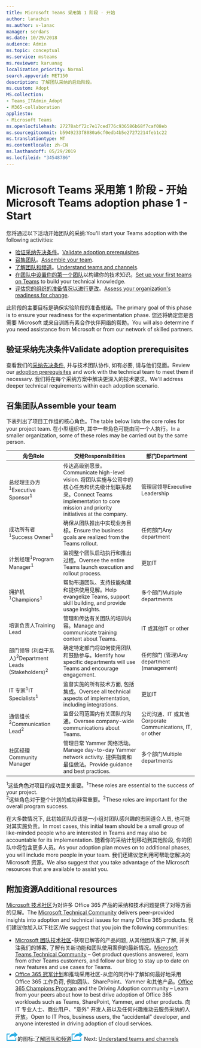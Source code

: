 ```yaml
---
title: Microsoft Teams 采用第 1 阶段 - 开始
author: lanachin
ms.author: v-lanac
manager: serdars
ms.date: 10/29/2018
audience: Admin
ms.topic: conceptual
ms.service: msteams
ms.reviewer: karuanag
localization_priority: Normal
search.appverid: MET150
description: 了解团队采纳的启动阶段。
ms.custom: Adopt
MS.collection:
- Teams_ITAdmin_Adopt
- M365-collaboration
appliesto:
- Microsoft Teams
ms.openlocfilehash: 27278abf72c7e17ced776c936586b68f7caf08eb
ms.sourcegitcommit: b5949233f8080a6cf0edb4b5e27272214feb1c22
ms.translationtype: MT
ms.contentlocale: zh-CN
ms.lasthandoff: 05/29/2019
ms.locfileid: "34548786"
---
```

# <a name="microsoft-teams-adoption-phase-1---start"></a><span data-ttu-id="13ad1-103">Microsoft Teams 采用第 1 阶段 - 开始</span><span class="sxs-lookup"><span data-stu-id="13ad1-103">Microsoft Teams adoption phase 1 - Start</span></span>

<span data-ttu-id="13ad1-104">您将通过以下活动开始团队的采纳:</span><span class="sxs-lookup"><span data-stu-id="13ad1-104">You'll start your Teams adoption with the following activities:</span></span>

- <span data-ttu-id="13ad1-105">[验证采纳先决条件](#validate-adoption-prerequisites)。</span><span class="sxs-lookup"><span data-stu-id="13ad1-105">[Validate adoption prerequisites](#validate-adoption-prerequisites).</span></span>
- <span data-ttu-id="13ad1-106">[召集团队](#assemble-your-team)。</span><span class="sxs-lookup"><span data-stu-id="13ad1-106">[Assemble your team](#assemble-your-team).</span></span>
- <span data-ttu-id="13ad1-107">[了解团队和频道](teams-adoption-understand-teams-and-channels.md)。</span><span class="sxs-lookup"><span data-stu-id="13ad1-107">[Understand teams and channels](teams-adoption-understand-teams-and-channels.md).</span></span>
- <span data-ttu-id="13ad1-108">[在团队中设置你的第一个团队](teams-adoption-your-first-teams.md)以构建你的技术知识。</span><span class="sxs-lookup"><span data-stu-id="13ad1-108">[Set up your first teams on Teams](teams-adoption-your-first-teams.md) to build your technical knowledge.</span></span>
- <span data-ttu-id="13ad1-109">[评估您的组织的准备情况以进行更改](teams-adoption-assess-readiness.md)。</span><span class="sxs-lookup"><span data-stu-id="13ad1-109">[Assess your organization's readiness for change](teams-adoption-assess-readiness.md).</span></span>

<span data-ttu-id="13ad1-110">此阶段的主要目标是确保实验阶段的准备就绪。</span><span class="sxs-lookup"><span data-stu-id="13ad1-110">The primary goal of this phase is to ensure your readiness for the experimentation phase.</span></span> <span data-ttu-id="13ad1-111">您还将确定您是否需要 Microsoft 或来自训练有素合作伙伴网络的帮助。</span><span class="sxs-lookup"><span data-stu-id="13ad1-111">You will also determine if you need assistance from Microsoft or from our network of skilled partners.</span></span>  

## <a name="validate-adoption-prerequisites"></a><span data-ttu-id="13ad1-112">验证采纳先决条件</span><span class="sxs-lookup"><span data-stu-id="13ad1-112">Validate adoption prerequisites</span></span>

<span data-ttu-id="13ad1-113">查看我们的[采纳先决条件](teams-adoption-get-started.md#adoption-prerequisites), 并与技术团队协作, 如有必要, 请与他们见面。</span><span class="sxs-lookup"><span data-stu-id="13ad1-113">Review our [adoption prerequisites](teams-adoption-get-started.md#adoption-prerequisites) and work with the technical team to meet them if necessary.</span></span> <span data-ttu-id="13ad1-114">我们将在每个采纳方案中解决更深入的技术要求。</span><span class="sxs-lookup"><span data-stu-id="13ad1-114">We'll address deeper technical requirements within each adoption scenario.</span></span>

## <a name="assemble-your-team"></a><span data-ttu-id="13ad1-115">召集团队</span><span class="sxs-lookup"><span data-stu-id="13ad1-115">Assemble your team</span></span>

<span data-ttu-id="13ad1-116">下表列出了项目工作组的核心角色。</span><span class="sxs-lookup"><span data-stu-id="13ad1-116">The table below lists the core roles for your project team.</span></span> <span data-ttu-id="13ad1-117">在小型组织中, 其中一些角色可能由同一个人执行。</span><span class="sxs-lookup"><span data-stu-id="13ad1-117">In a smaller organization, some of these roles may be carried out by the same person.</span></span>

| <span data-ttu-id="13ad1-118">角色</span><span class="sxs-lookup"><span data-stu-id="13ad1-118">Role</span></span> | <span data-ttu-id="13ad1-119">交给</span><span class="sxs-lookup"><span data-stu-id="13ad1-119">Responsibilities</span></span> | <span data-ttu-id="13ad1-120">部门</span><span class="sxs-lookup"><span data-stu-id="13ad1-120">Department</span></span> |
| ---- | ---------------- | ---------- |
| <span data-ttu-id="13ad1-121">总经理主办方<sup>1</sup></span><span class="sxs-lookup"><span data-stu-id="13ad1-121">Executive Sponsor<sup>1</sup></span></span> | <span data-ttu-id="13ad1-122">传达高级别愿景。</span><span class="sxs-lookup"><span data-stu-id="13ad1-122">Communicate high-level vision.</span></span> <span data-ttu-id="13ad1-123">将团队实施与公司中的核心任务和优先级计划联系起来。</span><span class="sxs-lookup"><span data-stu-id="13ad1-123">Connect Teams implementation to core mission and priority initiatives at the company.</span></span> | <span data-ttu-id="13ad1-124">管理层领导</span><span class="sxs-lookup"><span data-stu-id="13ad1-124">Executive Leadership</span></span> |
| <span data-ttu-id="13ad1-125">成功所有者<sup>1</sup></span><span class="sxs-lookup"><span data-stu-id="13ad1-125">Success Owner<sup>1</sup></span></span> | <span data-ttu-id="13ad1-126">确保从团队推出中实现业务目标。</span><span class="sxs-lookup"><span data-stu-id="13ad1-126">Ensure the business goals are realized from the Teams rollout.</span></span> | <span data-ttu-id="13ad1-127">任何部门</span><span class="sxs-lookup"><span data-stu-id="13ad1-127">Any department</span></span> |
| <span data-ttu-id="13ad1-128">计划经理<sup>1</sup></span><span class="sxs-lookup"><span data-stu-id="13ad1-128">Program Manager<sup>1</sup></span></span> | <span data-ttu-id="13ad1-129">监视整个团队启动执行和推出过程。</span><span class="sxs-lookup"><span data-stu-id="13ad1-129">Oversee the entire Teams launch execution and rollout process.</span></span> | <span data-ttu-id="13ad1-130">更加</span><span class="sxs-lookup"><span data-stu-id="13ad1-130">IT</span></span> |
| <span data-ttu-id="13ad1-131">拥护机<sup>1</sup></span><span class="sxs-lookup"><span data-stu-id="13ad1-131">Champions<sup>1</sup></span></span> | <span data-ttu-id="13ad1-132">帮助布道团队、支持技能构建和提供使用见解。</span><span class="sxs-lookup"><span data-stu-id="13ad1-132">Help evangelize Teams, support skill building, and provide usage insights.</span></span> | <span data-ttu-id="13ad1-133">多个部门</span><span class="sxs-lookup"><span data-stu-id="13ad1-133">Multiple departments</span></span> |
| <span data-ttu-id="13ad1-134">培训负责人</span><span class="sxs-lookup"><span data-stu-id="13ad1-134">Training Lead</span></span> | <span data-ttu-id="13ad1-135">管理和传达有关团队的培训内容。</span><span class="sxs-lookup"><span data-stu-id="13ad1-135">Manage and communicate training content about Teams.</span></span> | <span data-ttu-id="13ad1-136">IT 或其他</span><span class="sxs-lookup"><span data-stu-id="13ad1-136">IT or other</span></span> |
| <span data-ttu-id="13ad1-137">部门领导 (利益干系人)<sup>2</sup></span><span class="sxs-lookup"><span data-stu-id="13ad1-137">Department Leads (Stakeholders)<sup>2</sup></span></span> | <span data-ttu-id="13ad1-138">确定特定部门将如何使用团队和鼓励参与。</span><span class="sxs-lookup"><span data-stu-id="13ad1-138">Identify how specific departments will use Teams and encourage engagement.</span></span> | <span data-ttu-id="13ad1-139">任何部门 (管理)</span><span class="sxs-lookup"><span data-stu-id="13ad1-139">Any department (management)</span></span> |
| <span data-ttu-id="13ad1-140">IT 专家<sup>1</sup></span><span class="sxs-lookup"><span data-stu-id="13ad1-140">IT Specialists<sup>1</sup></span></span> | <span data-ttu-id="13ad1-141">监督实施的所有技术方面, 包括集成。</span><span class="sxs-lookup"><span data-stu-id="13ad1-141">Oversee all technical aspects of implementation, including integrations.</span></span> | <span data-ttu-id="13ad1-142">更加</span><span class="sxs-lookup"><span data-stu-id="13ad1-142">IT</span></span> |
| <span data-ttu-id="13ad1-143">通信组长<sup>2</sup></span><span class="sxs-lookup"><span data-stu-id="13ad1-143">Communication Lead<sup>2</sup></span></span> | <span data-ttu-id="13ad1-144">监督公司范围内有关团队的沟通。</span><span class="sxs-lookup"><span data-stu-id="13ad1-144">Oversee company-wide communications about Teams.</span></span> | <span data-ttu-id="13ad1-145">公司沟通、IT 或其他</span><span class="sxs-lookup"><span data-stu-id="13ad1-145">Corporate Communications, IT, or other</span></span> |
| <span data-ttu-id="13ad1-146">社区经理</span><span class="sxs-lookup"><span data-stu-id="13ad1-146">Community Manager</span></span> | <span data-ttu-id="13ad1-147">管理日常 Yammer 网络活动。</span><span class="sxs-lookup"><span data-stu-id="13ad1-147">Manage day-to-day Yammer network activity.</span></span> <span data-ttu-id="13ad1-148">提供指南和最佳做法。</span><span class="sxs-lookup"><span data-stu-id="13ad1-148">Provide guidance and best practices.</span></span> | <span data-ttu-id="13ad1-149">多个部门</span><span class="sxs-lookup"><span data-stu-id="13ad1-149">Multiple departments</span></span> |

<span data-ttu-id="13ad1-150"><sup>1</sup>这些角色对项目的成功至关重要。</span><span class="sxs-lookup"><span data-stu-id="13ad1-150"><sup>1</sup>These roles are essential to the success of your project.</span></span></br>
<span data-ttu-id="13ad1-151"><sup>2</sup>这些角色对于整个计划的成功非常重要。</span><span class="sxs-lookup"><span data-stu-id="13ad1-151"><sup>2</sup>These roles are important for the overall program success.</span></span>

<span data-ttu-id="13ad1-152">在大多数情况下, 此初始团队应该是一小组对团队感兴趣的志同道合人员, 也可能对其实施负责。</span><span class="sxs-lookup"><span data-stu-id="13ad1-152">In most cases, this initial team should be a small group of like-minded people who are interested in Teams and may also be accountable for its implementation.</span></span> <span data-ttu-id="13ad1-153">随着你的采纳计划移动到其他阶段, 你的团队中将包含更多人员。</span><span class="sxs-lookup"><span data-stu-id="13ad1-153">As your adoption plan moves on to additional phases, you will include more people in your team.</span></span> <span data-ttu-id="13ad1-154">我们还建议您利用可帮助您解决的 Microsoft 资源。</span><span class="sxs-lookup"><span data-stu-id="13ad1-154">We also suggest that you take advantage of the Microsoft resources that are available to assist you.</span></span> 

## <a name="additional-resources"></a><span data-ttu-id="13ad1-155">附加资源</span><span class="sxs-lookup"><span data-stu-id="13ad1-155">Additional resources</span></span>

<span data-ttu-id="13ad1-156">[Microsoft 技术社区](https://aka.ms/TechCommunity)为对许多 Office 365 产品的采纳和技术问题提供了对等方面的见解。</span><span class="sxs-lookup"><span data-stu-id="13ad1-156">The [Microsoft Technical Community](https://aka.ms/TechCommunity) delivers peer-provided insights into adoption and technical issues for many Office 365 products.</span></span> <span data-ttu-id="13ad1-157">我们建议你加入以下社区:</span><span class="sxs-lookup"><span data-stu-id="13ad1-157">We suggest that you join the following communities:</span></span>

- <span data-ttu-id="13ad1-158">[Microsoft 团队技术社区](https://aka.ms/TeamsCommunity)-获取已解答的产品问题, 从其他团队客户了解, 并关注我们的博客, 了解有关新功能和团队使用案例的最新情况。</span><span class="sxs-lookup"><span data-stu-id="13ad1-158">[Microsoft Teams Technical Community](https://aka.ms/TeamsCommunity) – Get product questions answered, learn from other Teams customers, and follow our blog to stay up to date on new features and use cases for Teams.</span></span> 
- <span data-ttu-id="13ad1-159">[Office 365 冠军计划](https://aka.ms/O365Champions)和推动采用社区-从您的同行中了解如何最好地采用 Office 365 工作负荷, 例如团队、SharePoint、Yammer 和其他产品。</span><span class="sxs-lookup"><span data-stu-id="13ad1-159">[Office 365 Champions Program](https://aka.ms/O365Champions) and the Driving Adoption community – Learn from your peers about how to best drive adoption of Office 365 workloads such as Teams, SharePoint, Yammer, and other products.</span></span> <span data-ttu-id="13ad1-160">向 IT 专业人士、商业用户、"意外" 开发人员以及任何兴趣推动云服务采纳的人开放。</span><span class="sxs-lookup"><span data-stu-id="13ad1-160">Open to IT Pros, business users, the “accidental” developer, and anyone interested in driving adoption of cloud services.</span></span>  


<span data-ttu-id="13ad1-161">![表示下一步骤](media/teams-adoption-next-icon.png)的图标:[了解团队和频道](teams-adoption-understand-teams-and-channels.md)</span><span class="sxs-lookup"><span data-stu-id="13ad1-161">![An icon representing the next step](media/teams-adoption-next-icon.png) Next: [Understand teams and channels](teams-adoption-understand-teams-and-channels.md)</span></span>
